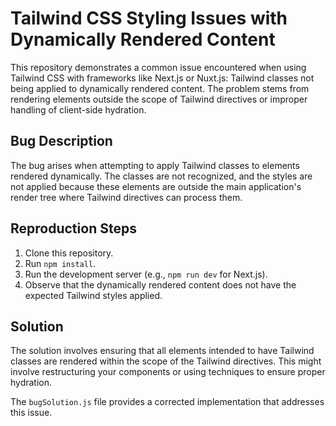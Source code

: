 # Tailwind CSS Styling Issues with Dynamically Rendered Content

This repository demonstrates a common issue encountered when using Tailwind CSS with frameworks like Next.js or Nuxt.js: Tailwind classes not being applied to dynamically rendered content.  The problem stems from rendering elements outside the scope of Tailwind directives or improper handling of client-side hydration.

## Bug Description

The bug arises when attempting to apply Tailwind classes to elements rendered dynamically.  The classes are not recognized, and the styles are not applied because these elements are outside the main application's render tree where Tailwind directives can process them.

## Reproduction Steps

1. Clone this repository.
2. Run `npm install`.
3. Run the development server (e.g., `npm run dev` for Next.js). 
4. Observe that the dynamically rendered content does not have the expected Tailwind styles applied.

## Solution

The solution involves ensuring that all elements intended to have Tailwind classes are rendered within the scope of the Tailwind directives. This might involve restructuring your components or using techniques to ensure proper hydration.

The `bugSolution.js` file provides a corrected implementation that addresses this issue.